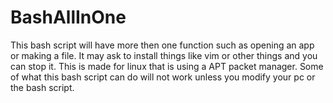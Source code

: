 # BashAllInOne
This bash script will have more then one function such as opening an app or making a file.
It may ask to install things like vim or other things and you can stop it.
This is made for linux that is using a APT packet manager.
Some of what this bash script can do will not work unless you modify your pc or the bash script.
